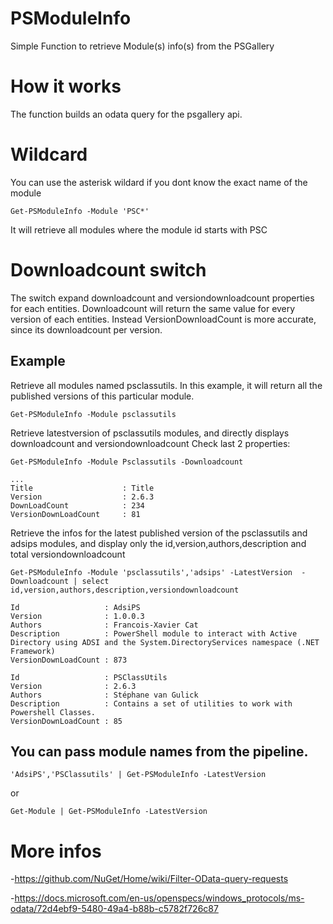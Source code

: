 # PSModuleInfo
Simple Function to retrieve Module(s) info(s) from the PSGallery

# How it works
The function builds an odata query for the psgallery api.

# Wildcard
You can use the asterisk wildard if you dont know the exact name of the module
```
Get-PSModuleInfo -Module 'PSC*'
```
It will retrieve all modules where the module id starts with PSC

# Downloadcount switch
The switch expand downloadcount and versiondownloadcount properties for each entities.
Downloadcount will return the same value for every version of each entities. Instead VersionDownloadCount is more accurate, since its downloadcount per version.

## Example
Retrieve all modules named psclassutils. In this example, it will return all the published versions of this particular module.
```
Get-PSModuleInfo -Module psclassutils
```

Retrieve latestversion of psclassutils modules, and directly displays downloadcount and versiondownloadcount
Check last 2 properties:

```
Get-PSModuleInfo -Module Psclassutils -Downloadcount

...
Title                    : Title
Version                  : 2.6.3
DownLoadCount            : 234
VersionDownLoadCount     : 81
```

Retrieve the infos for the latest published version of the psclassutils and adsips modules, and display only the id,version,authors,description and total versiondownloadcount
```
Get-PSModuleInfo -Module 'psclassutils','adsips' -LatestVersion  -Downloadcount | select id,version,authors,description,versiondownloadcount

Id                   : AdsiPS
Version              : 1.0.0.3
Authors              : Francois-Xavier Cat
Description          : PowerShell module to interact with Active Directory using ADSI and the System.DirectoryServices namespace (.NET Framework)
VersionDownLoadCount : 873

Id                   : PSClassUtils
Version              : 2.6.3
Authors              : Stéphane van Gulick
Description          : Contains a set of utilities to work with Powershell Classes.
VersionDownLoadCount : 85
```

## You can pass module names from the pipeline.
```
'AdsiPS','PSClassutils' | Get-PSModuleInfo -LatestVersion
```
or
```
Get-Module | Get-PSModuleInfo -LatestVersion
```

# More infos
-https://github.com/NuGet/Home/wiki/Filter-OData-query-requests

-https://docs.microsoft.com/en-us/openspecs/windows_protocols/ms-odata/72d4ebf9-5480-49a4-b88b-c5782f726c87

